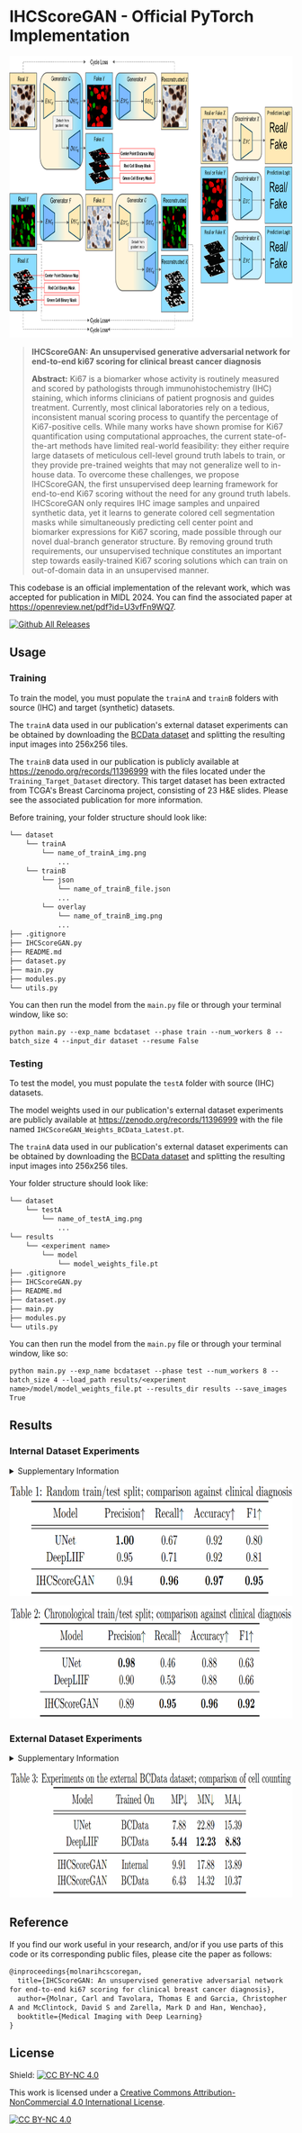 # IHCScoreGAN - Official PyTorch Implementation

<p align="center"><img src="images/ModelDiagram.png" height="500" width="auto"></p>

> **IHCScoreGAN: An unsupervised generative adversarial network for end-to-end ki67 scoring for clinical breast cancer diagnosis**
>
> **Abstract:** Ki67 is a biomarker whose activity is routinely measured and scored by pathologists through immunohistochemistry (IHC) staining, which informs clinicians of patient prognosis and guides treatment. Currently, most clinical laboratories rely on a tedious, inconsistent manual scoring process to quantify the percentage of Ki67-positive cells. While many works have shown promise for Ki67 quantification using computational approaches, the current state-of-the-art methods have limited real-world feasibility: they either require large datasets of meticulous cell-level ground truth labels to train, or they provide pre-trained weights that may not generalize well to in-house data. To overcome these challenges, we propose IHCScoreGAN, the first unsupervised deep learning framework for end-to-end Ki67 scoring without the need for any ground truth labels. IHCScoreGAN only requires IHC image samples and unpaired synthetic data, yet it learns to generate colored cell segmentation masks while simultaneously predicting cell center point and biomarker expressions for Ki67 scoring, made possible through our novel dual-branch generator structure. By removing ground truth requirements, our unsupervised technique constitutes an important step towards easily-trained Ki67 scoring solutions which can train on out-of-domain data in an unsupervised manner.

This codebase is an official implementation of the relevant work, which was accepted for publication in MIDL 2024. You can find the associated paper at https://openreview.net/pdf?id=U3vfFn9WQ7.

[![Github All Releases](https://img.shields.io/github/downloads/WenchaoHan0718/IHCScoreGAN/total.svg)]()

## Usage

### Training

To train the model, you must populate the `trainA` and `trainB` folders with source (IHC) and target (synthetic) datasets. 

The `trainA` data used in our publication's external dataset experiments can be obtained by downloading the [BCData dataset](https://sites.google.com/view/bcdataset) and splitting the resulting input images into 256x256 tiles.

The `trainB` data used in our publication is publicly available at https://zenodo.org/records/11396999 with the files located under the `Training_Target_Dataset` directory. This target dataset has been extracted from TCGA's Breast Carcinoma project, consisting of 23 H&E slides. Please see the associated publication for more information.

Before training, your folder structure should look like:

```
└── dataset
    └── trainA
        └── name_of_trainA_img.png
            ...
    └── trainB
        └── json
            └── name_of_trainB_file.json
            ...
        └── overlay
            └── name_of_trainB_img.png
            ...
├── .gitignore
├── IHCScoreGAN.py
├── README.md
├── dataset.py
├── main.py
├── modules.py
└── utils.py
```

You can then run the model from the `main.py` file or through your terminal window, like so:

```
python main.py --exp_name bcdataset --phase train --num_workers 8 --batch_size 4 --input_dir dataset --resume False
```

### Testing

To test the model, you must populate the `testA` folder with source (IHC) datasets. 

The model weights used in our publication's external dataset experiments are publicly available at https://zenodo.org/records/11396999 with the file named `IHCScoreGAN_Weights_BCData_Latest.pt`.

The `trainA` data used in our publication's external dataset experiments can be obtained by downloading the [BCData dataset](https://sites.google.com/view/bcdataset) and splitting the resulting input images into 256x256 tiles.

Your folder structure should look like:

```
└── dataset
    └── testA
        └── name_of_testA_img.png
            ...
└── results
    └── <experiment name>
        └── model
            └── model_weights_file.pt
├── .gitignore
├── IHCScoreGAN.py
├── README.md
├── dataset.py
├── main.py
├── modules.py
└── utils.py
```

You can then run the model from the `main.py` file or through your terminal window, like so:
```
python main.py --exp_name bcdataset --phase test --num_workers 8 --batch_size 4 --load_path results/<experiment name>/model/model_weights_file.pt --results_dir results --save_images True
```

## Results

### Internal Dataset Experiments

<details>
  <summary>Supplementary Information</summary>

We performed two two-split experiments on our internal dataset to reflect the performance for the model in a general use-case. In both experiments, we drew 1,532 cases in the train split and 594 cases in the test split, with tiles corresponding to the cases aggregated into their split. We then evaluated against the real clinical diagnosis of the patient, with cases thresholded at a commonly accepted 20% cutoff point.
</details>

<p align="center"><img src="images/InternalExperimentRandom.png" height="200" width="auto"></p>
<p align="center"><img src="images/InternalExperimentChronological.png" height="200" width="auto"></p>

### External Dataset Experiments

<details>
  <summary>Supplementary Information</summary>

We validated our framework on a public breast cancer dataset, [BCData](https://sites.google.com/view/bcdataset). We compared cell counting of our framework against two supervised models, both of which were trained using BCData’s training images and cell annotation labels. The results are in Table 3, where "MP", "MN", and "MA" represents the Mean Absolute Error (MAE) of positive, negative, and the average value, respectively.
</details>

<p align="center"><img src="images/ExternalExperiment.png" height="225" width="auto"></p>


## Reference
If you find our work useful in your research, and/or if you use parts of this code or its corresponding public files, please cite the paper as follows:

```
@inproceedings{molnarihcscoregan,
  title={IHCScoreGAN: An unsupervised generative adversarial network for end-to-end ki67 scoring for clinical breast cancer diagnosis},
  author={Molnar, Carl and Tavolara, Thomas E and Garcia, Christopher A and McClintock, David S and Zarella, Mark D and Han, Wenchao},
  booktitle={Medical Imaging with Deep Learning}
}
```

## License

Shield: [![CC BY-NC 4.0][cc-by-nc-shield]][cc-by-nc]

This work is licensed under a
[Creative Commons Attribution-NonCommercial 4.0 International License][cc-by-nc].

[![CC BY-NC 4.0][cc-by-nc-image]][cc-by-nc]

[cc-by-nc]: https://creativecommons.org/licenses/by-nc/4.0/
[cc-by-nc-image]: https://licensebuttons.net/l/by-nc/4.0/88x31.png
[cc-by-nc-shield]: https://img.shields.io/badge/License-CC%20BY--NC%204.0-lightgrey.svg
